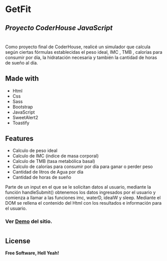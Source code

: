 # GetFit
## _Proyecto CoderHouse JavaScript_
#
#
#
Como proyecto final de CoderHouse, realicé un simulador que calcula según ciertas fórmulas establecidas el peso ideal, IMC , TMB , calorías para consumir por día, la hidratación necesaria y también la cantidad de horas de sueño al día.

## Made with 
- Html
- Css
- Sass
- Bootstrap
- JavaScript
- SweetAlert2
- Toastify

## Features

- Calculo de peso ideal
- Calculo de IMC (índice de masa corporal)
- Calculo de TMB (tasa metabólica basal)
- Calculo de calorías para consumir por día para ganar o perder peso
- Cantidad de litros de Agua por día
- Cantidad de horas de sueño



Parte de un input en el que se le solicitan datos al usuario, mediante la 
función handleSubmit() obtenemos los datos ingresados por el usuario y comienza a llamar a las funciones imc, waterD, idealW y sleep. 
Mediante el DOM se rellena el contenido del Html con los resultados e información para el usuario.

### Ver [Demo](https://fabrizionb.github.io/GetFit/) del sitio.
#
##
###
##
#
## License

**Free Software, Hell Yeah!**
